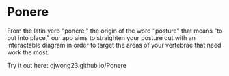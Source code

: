 # Ponere
From the latin verb "ponere," the origin of the word "posture" that means "to put into place," our app aims to straighten your posture out with an interactable diagram in order to target the areas of your vertebrae that need work the most. 

Try it out here: djwong23.github.io/Ponere

